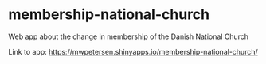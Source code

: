 # membership-national-church
Web app about the change in membership of the Danish National Church

Link to app: https://mwpetersen.shinyapps.io/membership-national-church/

